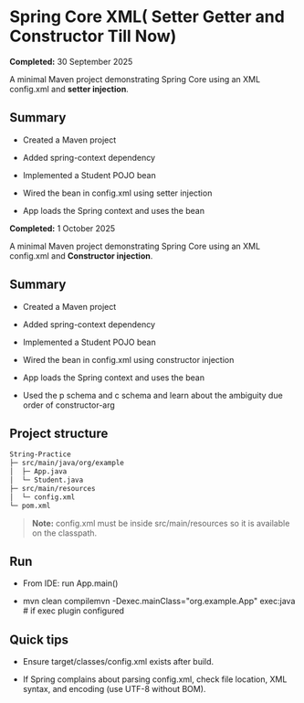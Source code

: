 
Spring Core XML( Setter Getter and Constructor Till Now)
=======================================

**Completed:** 30 September 2025

A minimal Maven project demonstrating Spring Core using an XML config.xml and **setter injection**.

Summary
-------

*   Created a Maven project

*   Added spring-context dependency

*   Implemented a Student POJO bean

*   Wired the bean in config.xml using setter injection

*   App loads the Spring context and uses the bean

**Completed:** 1 October 2025

A minimal Maven project demonstrating Spring Core using an XML config.xml and **Constructor injection**.

Summary
-------

*   Created a Maven project

*   Added spring-context dependency

*   Implemented a Student POJO bean

*   Wired the bean in config.xml using constructor injection

*   App loads the Spring context and uses the bean

*   Used the p schema and c schema and learn about the ambiguity due order of constructor-arg 

Project structure
-----------------

```bash
String-Practice  
├─ src/main/java/org/example  
│  ├─ App.java  
│  └─ Student.java  
├─ src/main/resources  
│  └─ config.xml  
└─ pom.xml   
```

> **Note:** config.xml must be inside src/main/resources so it is available on the classpath.

Run
---

*   From IDE: run App.main()

*   mvn clean compilemvn -Dexec.mainClass="org.example.App" exec:java # if exec plugin configured


Quick tips
----------

*   Ensure target/classes/config.xml exists after build.

*   If Spring complains about parsing config.xml, check file location, XML syntax, and encoding (use UTF-8 without BOM).